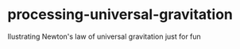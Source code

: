 processing-universal-gravitation
================================

Ilustrating Newton's law of universal gravitation just for fun
